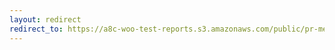 ```yaml
---
layout: redirect
redirect_to: https://a8c-woo-test-reports.s3.amazonaws.com/public/pr-merge/38085/api/index.html
---
```

